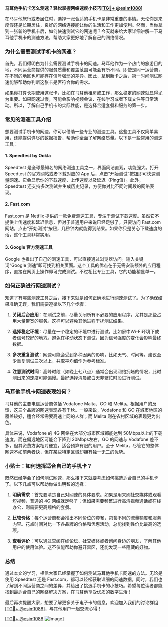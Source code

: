 **马耳他手机卡怎么测速？轻松掌握网络速度小技巧[[TG💪+ @esim1088](https://t.me/s/esim1088)]**

在马耳他旅行或者居住时，选择一张合适的手机卡是非常重要的事情。无论你是来度假还是长期居住，良好的网络连接能让你的生活和工作更加便利。然而，当你拿到一张新的手机卡后，如何快速测试它的网速呢？今天就来给大家详细讲解一下马耳他手机卡的测速方法，帮助大家更好地了解自己的网络情况。

### 为什么需要测试手机卡的网速？

首先，我们得明白为什么需要测试手机卡的网速。马耳他作为一个热门的旅游目的地，不同运营商提供的服务质量和覆盖范围可能会有所不同。即使是同一运营商，在不同的地区也可能存在信号强弱的差异。因此，拿到新卡之后，第一时间测试网速能够帮助你判断这张卡是否符合你的需求。

如果你打算长期使用这张卡，比如在马耳他租房或工作，那么稳定的网速就显得尤为重要。如果网速过慢，可能会影响视频会议、在线学习或者下载文件等日常活动。所以，了解自己手机卡的实际性能，是选择合适套餐和服务的第一步。

### 常见的测速工具介绍

想要测试手机卡的网速，你可以借助一些专业的测速工具。这些工具不仅简单易用，还能提供详尽的数据报告，帮助你全面了解网络质量。以下是一些常用的测速工具：

#### 1. Speedtest by Ookla
Speedtest 是全球最知名的网络测速工具之一，界面简洁直观，功能强大。打开 Speedtest 的官方网站或者下载对应的 App 后，点击“开始测试”按钮即可快速测量网速。它会显示你的下载速度、上传速度以及延迟（Ping值）。此外，Speedtest 还支持多次测试并生成历史记录，方便你对比不同时间段的网络表现。

#### 2. Fast.com
Fast.com 是 Netflix 提供的一款免费测速工具，专注于测试下载速度。虽然它不提供上传速度和延迟信息，但对于普通用户来说已经足够了。只要访问 Fast.com 网站，点击“开始测试”按钮，几秒钟内就能得到结果。如果你只是关心下载速度的话，这个工具非常实用。

#### 3. Google 官方测速工具
Google 也推出了自己的测速工具，可以直接通过浏览器访问。输入关键词“Google 测速”即可找到相关页面。这个工具的优点在于无需安装额外的应用程序，直接在网页上操作即可完成测试。不过相比专业工具，它的功能稍显单一。

### 如何正确进行网速测试？

知道了有哪些测速工具之后，接下来就是如何正确地进行网速测试了。为了确保结果准确无误，我们需要遵循以下几个步骤：

1. **关闭后台应用**：在测试之前，尽量关闭所有不必要的应用程序，尤其是那些占用大量带宽的服务。这样可以避免其他进程干扰测试结果。
   
2. **选择稳定环境**：尽量在一个稳定的环境中进行测试，比如家中Wi-Fi环境下或者信号较好的地方。避免在移动状态下测试，因为信号强度的变化会影响最终数据。

3. **多次重复测试**：网速可能会受到多种因素的影响，比如天气、时间等。建议至少重复测试三次以上，并取平均值作为参考标准。

4. **注意测试时间**：高峰时段（如晚上七八点）通常会出现网络拥堵的情况，此时测出来的速度可能偏慢。最好选择清晨或白天非繁忙时段进行测试。

### 马耳他手机卡网速表现如何？

马耳他的主要电信运营商包括 Vodafone Malta、GO 和 Melita。根据用户的反馈，这三个品牌的网速表现各有千秋。一般来说，Vodafone 和 GO 在城市地区的覆盖较好，适合经常需要高速上网的人群；而 Melita 则在农村区域的表现更为出色。

具体来说，Vodafone 的 4G 网络在大部分城市区域都能达到 50Mbps以上的下载速度，而在偏远地区可能会下降到 20Mbps左右。GO 的网速与 Vodafone 差不多，但其资费方案相对便宜，适合预算有限的用户。至于 Melita，尽管它的整体网速不如前两者快，但在某些特定区域却拥有独一无二的优势。

### 小贴士：如何选择适合自己的手机卡？

既然已经学会了如何测试网速，那么接下来就要考虑如何挑选适合自己的手机卡了。以下几点可以帮助你做出明智的选择：

1. **明确需求**：首先要清楚自己对网速的具体要求。如果是用来刷社交媒体或观看短视频，普通的 4G 网络就足够了；但如果需要频繁进行高清视频通话或在线办公，则需要更高规格的套餐。

2. **比较价格**：每个运营商都会推出不同价位的套餐，包含不同的流量额度和服务内容。花点时间对比一下各品牌的价格和优惠活动，总能找到性价比最高的选项。

3. **查看评价**：可以通过查阅在线论坛、社交媒体或者询问身边的朋友，了解其他用户的使用体验。这不仅能帮助你避开雷区，还能发现一些隐藏的好物。

### 总结

通过本文的学习，相信大家已经掌握了如何测试马耳他手机卡网速的方法。无论是使用 Speedtest 还是 Fast.com，都可以轻松获取详细的网速数据。同时，我们也了解到不同运营商之间的差异，并给出了挑选手机卡的小技巧。希望每位读者都能找到最适合自己的网络解决方案，在马耳他享受优质的数字生活！

最后再次提醒大家，想要了解更多关于电子卡的信息，欢迎加入我们的讨论群组[[TG💪+ @esim1088](https://t.me/s/esim1088)]，与其他用户一起交流心得！  

[[TG💪+ @esim1088](https://t.me/s/esim1088) ![Image](https://i.postimg.cc/4NQfJmqS/Snipaste-2025-05-13-00-14-12.png)]